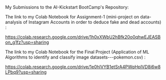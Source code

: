 My Submissions to the AI-Kickstart BootCamp's Repository: 

The link to my Colab Notebook for Assignment-1 (mini-project on data-analysis of Instagram Accounts in order to deduce fake and dead accounts) :

https://colab.research.google.com/drive/1h0xXWbU2hBfk20o0qhwEJEASBon_g1fz?usp=sharing


The link to my Colab Notebook for the Final Project (Application of ML Algorithms to identify and classify image datasets---pokemon.csv) :

https://colab.research.google.com/drive/1e0hlVYB1etSrA4PWqHplVD8i6w8LPbq9?usp=sharing


